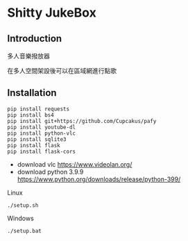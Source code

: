 # Shitty JukeBox

## Introduction

多人音樂撥放器

在多人空間架設後可以在區域網進行點歌

## Installation
```
pip install requests
pip install bs4
pip install git+https://github.com/Cupcakus/pafy
pip install youtube-dl
pip install python-vlc
pip install sqlite3
pip install flask
pip install flask-cors
```

- download vlc
https://www.videolan.org/
- download python 3.9.9
https://www.python.org/downloads/release/python-399/


Linux
```
./setup.sh
```
Windows
```
./setup.bat
```
